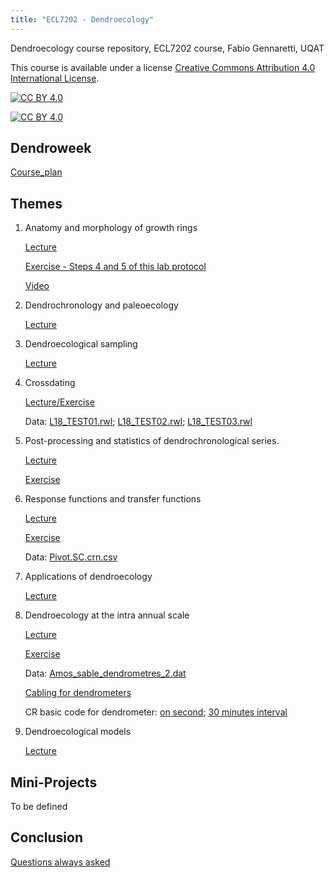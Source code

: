 ```yaml
---
title: "ECL7202 - Dendroecology"
---
```

Dendroecology course repository, 
ECL7202 course, 
Fabio Gennaretti, 
UQAT 


This course is available under a license [Creative Commons Attribution 4.0 International
License][cc-by].

[![CC BY 4.0][cc-by-shield]][cc-by]

[![CC BY 4.0][cc-by-image]][cc-by]

[cc-by]: http://creativecommons.org/licenses/by/4.0/
[cc-by-image]: https://i.creativecommons.org/l/by/4.0/88x31.png
[cc-by-shield]: https://img.shields.io/badge/License-CC%20BY%204.0-lightgrey.svg

## Dendroweek

[Course_plan](pdf/Plan_de_cours_ECL7202_DENDROECOLOGIE_E23.pdf)
      
## Themes

1. Anatomy and morphology of growth rings

      [Lecture](pdf/01-Anatomy_and_morphology.pdf)

      [Exercise - Steps 4 and 5 of this lab protocol](pdf/01-Protocole_lab.pdf) 
      
      [Video](https://www.youtube.com/watch?v=aBC6BR58zT4)
      
2. Dendrochronology and paleoecology

      [Lecture](pdf/02-Dendrochronology_and_paleoecology.pdf)
      
3. Dendroecological sampling
      
      [Lecture](pdf/03-Dendroecological_sampling.pdf)
      
4. Crossdating

      [Lecture/Exercise](pdf/04-crossdating.pdf)

      Data: [L18_TEST01.rwl](data/L18_TEST01.rwl); [L18_TEST02.rwl](data/L18_TEST02.rwl); [L18_TEST03.rwl](data/L18_TEST03.rwl)

5. Post-processing and statistics of dendrochronological series.

      [Lecture](pdf/05-Post-processing_and_statistics.pdf)

      [Exercise](R-code/05R-Post-processing_and_statistics.html)

6. Response functions and transfer functions

      [Lecture](pdf/06-Response_transfer_functions.pdf)

      [Exercise](R-code/06R-Response_transfer_functions.html)
      
      Data: [Pivot.SC.crn.csv](data/Pivot.SC.crn.csv)

7. Applications of dendroecology    
      
      [Lecture](pdf/07-Applications_of_dendroecology.pdf)

8. Dendroecology at the intra annual scale    
      
      [Lecture](pdf/08-Dendroecology_at_the_intra-annual_scale.pdf)
      
      [Exercise](R-code/08R-dendrometers.html)
      
      Data: [Amos_sable_dendrometres_2.dat](dendrometer/Amos_sable_dendrometres_2.dat)
      
      [Cabling for dendrometers](dendrometer/NEW_dendrometer_to_data_logger.pdf)
      
      CR basic code for dendrometer: [on second](dendrometer/My4_dendroecologyCR1000X_onsecond.CR1X); [30 minutes interval](dendrometer/My4_dendroecologyCR1000X_30min.CR1X)
      
9. Dendroecological models

      [Lecture](pdf/09-Dendroecological_models.pdf)
      
## Mini-Projects

To be defined
<!--
Authier Nord forest experimental site: [Map](pdf/projects/Athier_nord_site.JPG); [Environmental diversity](pdf/projects/SandSWEI_PCA.jpg)
      
1. Stem analysis on jack pine (select tree with fire scar; living or death)

      [Reference: Autin et al. 2015](pdf/projects/Autin_2015.pdf)

2. Productivity assessment of boreal forest

      [Reference: Fradette et al. 2020](pdf/projects/Fradette_2020_forests-12-00059-v3.pdf)

3. Climate sensitivity of boreal trees

      [Reference: Chavardes et al. 2021](pdf/projects/Chavardes_FrontiersinPlantScience_2021.pdf)
-->

## Conclusion

[Questions always asked](pdf/Conclusion.pdf)

